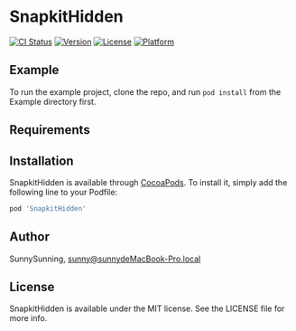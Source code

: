# SnapkitHidden

[![CI Status](https://img.shields.io/travis/SunnySunning/SnapkitHidden.svg?style=flat)](https://travis-ci.org/SunnySunning/SnapkitHidden)
[![Version](https://img.shields.io/cocoapods/v/SnapkitHidden.svg?style=flat)](https://cocoapods.org/pods/SnapkitHidden)
[![License](https://img.shields.io/cocoapods/l/SnapkitHidden.svg?style=flat)](https://cocoapods.org/pods/SnapkitHidden)
[![Platform](https://img.shields.io/cocoapods/p/SnapkitHidden.svg?style=flat)](https://cocoapods.org/pods/SnapkitHidden)

## Example

To run the example project, clone the repo, and run `pod install` from the Example directory first.

## Requirements

## Installation

SnapkitHidden is available through [CocoaPods](https://cocoapods.org). To install
it, simply add the following line to your Podfile:

```ruby
pod 'SnapkitHidden'
```

## Author

SunnySunning, sunny@sunnydeMacBook-Pro.local

## License

SnapkitHidden is available under the MIT license. See the LICENSE file for more info.
